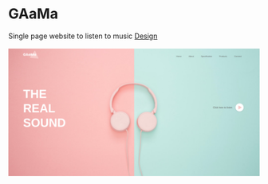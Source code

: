 # GAaMa
Single page website to listen to music
<ins>Design</ins> <br><br>  <img src="/ss.png" alt="Website Design"/>
